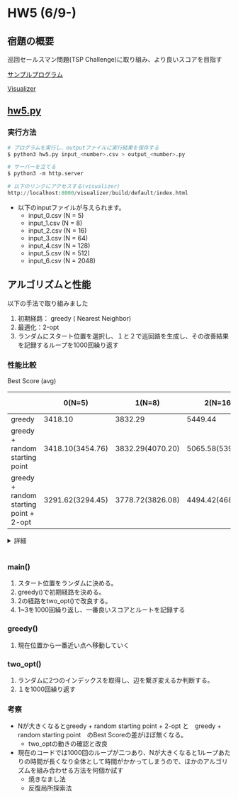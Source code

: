 # HW5 (6/9-)

## 宿題の概要

巡回セールスマン問題(TSP Challenge)に取り組み、より良いスコアを目指す

[サンプルプログラム](https://github.com/hayatoito/google-step-tsp)

[Visualizer](https://hkocinneide.github.io/google-step-tsp/visualizer/build/default/)

## [hw5.py](https://github.com/riho8/STEP/blob/master/L5/google-step-tsp/hw5.py)

### 実行方法

```python
# プログラムを実行し、outputファイルに実行結果を保存する
$ python3 hw5.py input_<number>.csv > output_<number>.py

# サーバーを立てる
$ python3 -m http.server

# 以下のリンクにアクセスする(visualizer)
http://localhost:8000/visualizer/build/default/index.html
```

- 以下のinputファイルが与えられます。
    - input_0.csv (N = 5)
    - input_1.csv (N = 8)
    - input_2.csv (N = 16)
    - input_3.csv (N = 64)
    - input_4.csv (N = 128)
    - input_5.csv (N = 512)
    - input_6.csv (N = 2048)

## アルゴリズムと性能

以下の手法で取り組みました

1. 初期経路： greedy ( Nearest Neighbor)
2. 最適化：2-opt
3. ランダムにスタート位置を選択し、１と２で巡回路を生成し、その改善結果を記録するループを1000回繰り返す

### 性能比較

Best Score (avg)

|  | 0(N=5)  | 1(N=8) | 2(N=16) | 3(N=64) | 4(N=128) | 5(N=512) | 6(N = 2048) | Time complexity |
| --- | --- | --- | --- | --- | --- | --- | --- | --- |
| greedy | 3418.10 | 3832.29 | 5449.44 | 10519.16 | 12684.06 | 25331.84 | 49892.05 | O(N^2) |
| greedy + random starting point | 3418.10(3454.76) | 3832.29(4070.20) | 5065.58(5395.53) | 9276.22(10195.79) | 12084.32(12861.08) | 24191.6(25370.32) | 47822.41(49254.40) | O(N^2) |
| greedy + random starting point + 2-opt | 3291.62(3294.45) | 3778.72(3826.08) | 4494.42(4688.51) | 8309.83(9457.11) | 11606.27(12459.70) | 23697.62(25169.01) | 47811.95(49222.20) | O(N^2) |

<details>
<summary>詳細</summary>
    
    ### Greedy (greedy.py)
    
     0.  N = 5
    
        Result: 3418.1015991327063
    
    1. N = 8
        
        Result: 3832.2900939051947
        
    2. N = 16
        
        Result: 5449.435265220031
        
    3. N = 64
        
        Result: 10519.161145182472
        
    4. N = 128
        
        Result: 12684.059709833355
        
    5. N = 512
        
        Result: 25331.843307461648
        
    6. N = 2048
        
        Result: 49892.04939109294                                            
        
    
    ### Greedy + random starting point (greedy_random.py)
    
     0.  N = 5
    
        Average: 3454.757470828727
        Minimum: 3418.101599132713
        Maximum: 3518.528644875367
        Variance: 2337.587973759326
    
    1. N = 8
        
        Average: 4070.1972903499336
        Minimum: 3832.2900939051992
        Maximum: 4442.4080877369815
        Variance: 64262.649705978394
        
    2. N = 16
        
        Average: 5395.526137446038
        Minimum: 5065.575697525618
        Maximum: 5843.912855673055
        Variance: 40404.49005109236
        
    3. N = 64
        
        Average: 10195.797389853196
        Minimum: 9276.223768646349
        Maximum: 10831.085625290953
        Variance: 99601.02518983722
        
    4. N = 128
        
        Average: 12861.089106537394
        Minimum: 12084.319160687255
        Maximum: 13576.631405093052
        Variance: 83430.40572205061
        
    5. N = 512
        
        Average: 25370.32499412909
        Minimum: 24191.66096571249
        Maximum: 26765.98705946139
        Variance: 209940.73207004738
        
    6. N = 2048
        
        Average: 49254.397915139656
        Minimum: 47822.4134457014
        Maximum: 51408.67576718584
        Variance: 637420.8454696051
        
    
    ### Greedy + Random starting point +  2-opt (hw5.py)
    
    0.  N = 5
    
        Average: 3394.449861998392
        Minimum: 3291.6217214092458
        Maximum: 3418.101599132713
        Variance: 2432.0641512229304
        
    1. N = 8
        
        Average: 3826.0754313253774
        Minimum: 3778.7154164925378
        Maximum: 3832.2900939051997
        Variance: 294.32651196337963
        
    2. N = 16
        
        Average: 4688.510704416578
        Minimum: 4494.417962262893
        Maximum: 5160.837042299939
        Variance: 50338.672335484305
        
    3. N = 64
        
        Average: 9457.107004635409
        Minimum: 8309.832811152788
        Maximum: 10316.485353002585
        Variance: 95823.09048850952
        
    4. N = 128
        
        Average: 12459.695949359744
        Minimum: 11606.270255881205
        Maximum: 13272.492174238972
        Variance: 83812.15021479875
        
    5. N = 512
        
        Average: 25169.00956865462
        Minimum: 23697.615642377044
        Maximum: 26692.31095570941
        Variance: 232390.18490404254
        
    6. N = 2048
        
        Average: 49222.19565405332
        Minimum: 47811.94786520657
        Maximum: 51413.31162162608
        Variance: 621697.6953752141

</details>        

<br>

### main()

1. スタート位置をランダムに決める。
2. greedy()で初期経路を決める。
3. 2の経路をtwo_opt()で改良する。
4. 1~3を1000回繰り返し、一番良いスコアとルートを記録する

### greedy()

1. 現在位置から一番近い点へ移動していく

### two_opt()

1. ランダムに2つのインデックスを取得し、辺を繋ぎ変えるか判断する。
2. １を1000回繰り返す

### 考察

- Nが大きくなるとgreedy + random starting point + 2-opt と　greedy + random starting point　のBest Scoreの差がほぼ無くなる。
    - two_optの動きの確認と改良
- 現在のコードでは1000回のループが二つあり、Nが大きくなると1ループあたりの時間が長くなり全体として時間がかかってしまうので、ほかのアルゴリズムを組み合わせる方法を何個か試す
    - 焼きなまし法
    - 反復局所探索法